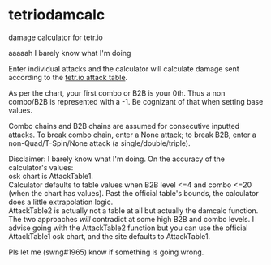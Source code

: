# tetriodamcalc
damage calculator for tetr.io

aaaaah I barely know what I'm doing

Enter individual attacks and the calculator will calculate damage sent according to the [tetr.io attack table](https://cdn.discordapp.com/attachments/674421736162197515/716081165886423110/2020-05-30_02-07-18.png).

As per the chart, your first combo or B2B is your 0th. Thus a non combo/B2B is represented with a -1. Be cognizant of that when setting base values.

Combo chains and B2B chains are assumed for consecutive inputted attacks. To break combo chain, enter a None attack; to break B2B, enter a non-Quad/T-Spin/None attack (a single/double/triple).

Disclaimer: I barely know what I'm doing. On the accuracy of the calculator's values:  
osk chart is AttackTable1.  
Calculator defaults to table values when B2B level <=4 and combo <=20 (when the chart has values). Past the official table's bounds, the calculator does a little extrapolation logic.  
AttackTable2 is actually not a table at all but actually the damcalc function.  
The two approaches *will* contradict at some high B2B and combo levels. I advise going with the AttackTable2 function but you can use the official AttackTable1 osk chart, and the site defaults to AttackTable1.

Pls let me (swng#1965) know if something is going wrong.
